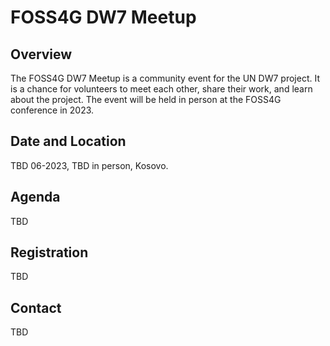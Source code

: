 #  FOSS4G DW7 Meetup

## Overview

The FOSS4G DW7 Meetup is a community event for the UN DW7 project. It is a chance for volunteers to meet each other, share their work, and learn about the project. The event will be held in person at the FOSS4G conference in 2023.

## Date and Location
TBD 06-2023, TBD in person, Kosovo.

## Agenda

TBD

## Registration

TBD

## Contact

TBD
